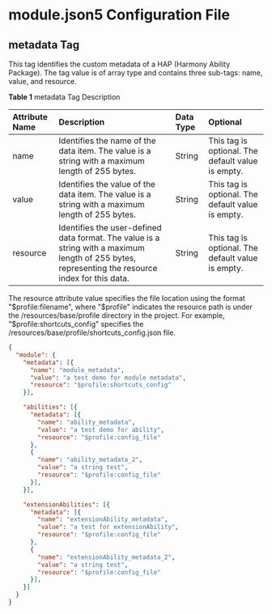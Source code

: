 # module.json5 Configuration File

## metadata Tag

This tag identifies the custom metadata of a HAP (Harmony Ability Package). The tag value is of array type and contains three sub-tags: name, value, and resource.

**Table 1** metadata Tag Description

| Attribute Name | Description | Data Type | Optional |
| :-------- | :-------- | :-------- | :-------- |
| name | Identifies the name of the data item. The value is a string with a maximum length of 255 bytes. | String | This tag is optional. The default value is empty. |
| value | Identifies the value of the data item. The value is a string with a maximum length of 255 bytes. | String | This tag is optional. The default value is empty. |
| resource | Identifies the user-defined data format. The value is a string with a maximum length of 255 bytes, representing the resource index for this data. | String | This tag is optional. The default value is empty. |

The resource attribute value specifies the file location using the format "$profile:filename", where "$profile" indicates the resource path is under the /resources/base/profile directory in the project. For example, "$profile:shortcuts_config" specifies the /resources/base/profile/shortcuts_config.json file.

```json
{
  "module": {
    "metadata": [{
      "name": "module_metadata",
      "value": "a test demo for module metadata",
      "resource": "$profile:shortcuts_config"
    }],

    "abilities": [{
      "metadata": [{
        "name": "ability_metadata",
        "value": "a test demo for ability",
        "resource": "$profile:config_file"
      },
      {
        "name": "ability_metadata_2",
        "value": "a string test",
        "resource": "$profile:config_file"
      }],
    }],

    "extensionAbilities": [{
      "metadata": [{
        "name": "extensionAbility_metadata",
        "value": "a test for extensionAbility",
        "resource": "$profile:config_file"
      },
      {
        "name": "extensionAbility_metadata_2",
        "value": "a string test",
        "resource": "$profile:config_file"
      }],
    }]
  }
}
```